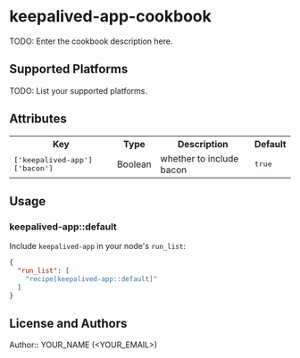 # keepalived-app-cookbook

TODO: Enter the cookbook description here.

## Supported Platforms

TODO: List your supported platforms.

## Attributes

<table>
  <tr>
    <th>Key</th>
    <th>Type</th>
    <th>Description</th>
    <th>Default</th>
  </tr>
  <tr>
    <td><tt>['keepalived-app']['bacon']</tt></td>
    <td>Boolean</td>
    <td>whether to include bacon</td>
    <td><tt>true</tt></td>
  </tr>
</table>

## Usage

### keepalived-app::default

Include `keepalived-app` in your node's `run_list`:

```json
{
  "run_list": [
    "recipe[keepalived-app::default]"
  ]
}
```

## License and Authors

Author:: YOUR_NAME (<YOUR_EMAIL>)
